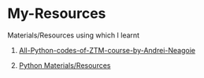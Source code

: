 # My-Resources
Materials/Resources using which I learnt

1. [All-Python-codes-of-ZTM-course-by-Andrei-Neagoie](https://github.com/KrishAleti/All-Python-codes-of-ZTM-course-by-Andrei-Neagoie)

2. [Python Materials/Resources](https://github.com/KrishAleti/My-Resources/tree/main/Python_ZTM)
